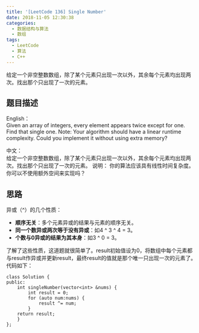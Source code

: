 ```yaml
---
title: '[LeetCode 136] Single Number'
date: 2018-11-05 12:30:38
categories: 
  - 数据结构与算法
  - 数组
tags:
  - LeetCode
  - 算法
  - C++
---
```

给定一个非空整数数组，除了某个元素只出现一次以外，其余每个元素均出现两次。找出那个只出现了一次的元素。
<!-- more --> 

## 题目描述 ##

> 
English：  
Given an array of integers, every element appears twice except for one. Find that single one.
Note:
Your algorithm should have a linear runtime complexity. Could you implement it without using extra memory?  

>  
中文：  
给定一个非空整数数组，除了某个元素只出现一次以外，其余每个元素均出现两次。找出那个只出现了一次的元素。
说明：
你的算法应该具有线性时间复杂度。 你可以不使用额外空间来实现吗？  

## 思路 ##

异或（^）的几个性质：
 - **顺序无关**：多个元素异或的结果与元素的顺序无关。
 - **同一个数异或两次等于没有异或**：如4 ^ 3 ^ 4 = 3。
 - **个数与0异或的结果为其本身**：如3 ^ 0 = 3。  
 
了解了这些性质，这道题就很简单了。result初始值设为0，将数组中每个元素都与result作异或并更新result，最终result的值就是那个唯一只出现一次的元素了。代码如下：

    class Solution {
    public:
        int singleNumber(vector<int> &nums) {
            int result = 0;
            for (auto num:nums) {
                result ^= num;
            }
        return result;
        }
    };
     



























